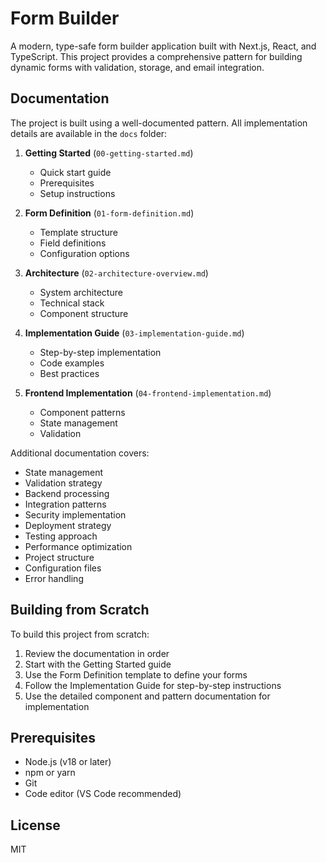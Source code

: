 # Form Builder

A modern, type-safe form builder application built with Next.js, React, and TypeScript. This project provides a comprehensive pattern for building dynamic forms with validation, storage, and email integration.

## Documentation

The project is built using a well-documented pattern. All implementation details are available in the `docs` folder:

1. **Getting Started** (`00-getting-started.md`)
   - Quick start guide
   - Prerequisites
   - Setup instructions

2. **Form Definition** (`01-form-definition.md`)
   - Template structure
   - Field definitions
   - Configuration options

3. **Architecture** (`02-architecture-overview.md`)
   - System architecture
   - Technical stack
   - Component structure

4. **Implementation Guide** (`03-implementation-guide.md`)
   - Step-by-step implementation
   - Code examples
   - Best practices

5. **Frontend Implementation** (`04-frontend-implementation.md`)
   - Component patterns
   - State management
   - Validation

Additional documentation covers:
- State management
- Validation strategy
- Backend processing
- Integration patterns
- Security implementation
- Deployment strategy
- Testing approach
- Performance optimization
- Project structure
- Configuration files
- Error handling

## Building from Scratch

To build this project from scratch:

1. Review the documentation in order
2. Start with the Getting Started guide
3. Use the Form Definition template to define your forms
4. Follow the Implementation Guide for step-by-step instructions
5. Use the detailed component and pattern documentation for implementation

## Prerequisites

- Node.js (v18 or later)
- npm or yarn
- Git
- Code editor (VS Code recommended)

## License

MIT 